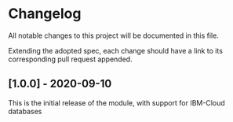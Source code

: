 # Changelog

All notable changes to this project will be documented in this file.

Extending the adopted spec, each change should have a link to its
corresponding pull request appended.

## [1.0.0] - 2020-09-10

This is the initial release of the module, with support for IBM-Cloud databases